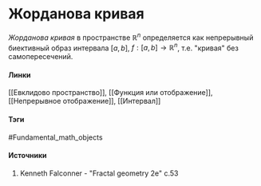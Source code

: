# Жорданова кривая
*Жорданова кривая* в пространстве $\mathbb{R}^{n}$ определяется как непрерывный биективный образ интервала $[a,b]$, $f:[a,b]\to\mathbb{R}^{n}$, т.е. "кривая" без самопересечений.
#### Линки
 [[Евклидово пространство]],
 [[Функция или отображение]],
 [[Непрерывное отображение]],
 [[Интервал]]
#### Тэги
 #Fundamental_math_objects 
#### Источники
1. Kenneth Falconner - "Fractal geometry 2e" c.53